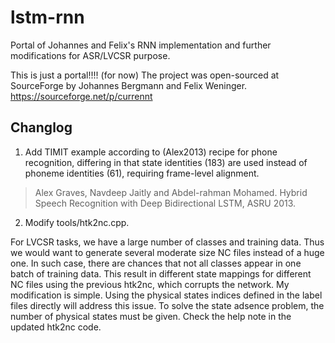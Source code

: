 lstm-rnn
========

Portal of Johannes and Felix's RNN implementation and further modifications for ASR/LVCSR purpose.

This is just a portal!!!! (for now)
The project was open-sourced at SourceForge by Johannes Bergmann and Felix Weninger. https://sourceforge.net/p/currennt

## Changlog
1. Add TIMIT example according to (Alex2013) recipe for phone recognition, differing in that state identities (183) are used instead of phoneme identities (61), requiring frame-level alignment.

> Alex Graves, Navdeep Jaitly and Abdel-rahman Mohamed. Hybrid Speech Recognition with Deep Bidirectional LSTM, ASRU 2013.

2. Modify tools/htk2nc.cpp.

For LVCSR tasks, we have a large number of classes and training data. Thus we would want to generate several moderate size NC files instead of a huge one. In such case, there are chances that not all classes appear in one batch of training data. This result in different state mappings for different NC files using the previous htk2nc, which corrupts the network. My modification is simple. Using the physical states indices defined in the label files directly will address this issue. To solve the state adsence problem, the number of physical states must be given. Check the help note in the updated htk2nc code.